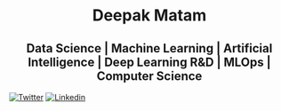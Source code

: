 <h1 align="center">Deepak Matam</h1>
<h2 align="center">Data Science | Machine Learning | Artificial Intelligence | Deep Learning R&D | MLOps | Computer Science</h2>


[![Twitter](https://img.shields.io/badge/Twitter-%40Deepak-%231DA1F2)](https://twitter.com/deepak_matam)
[![Linkedin](https://img.shields.io/badge/Linked%20in-Deepak-blue)](https://www.linkedin.com/in/matam-sai-deepak/)


